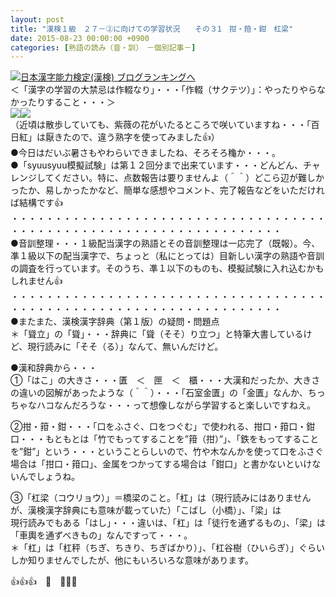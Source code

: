 ```yaml
---
layout: post
title: "漢検１級　２７－②に向けての学習状況　　その３1　拑・箝・鉗　杠梁"
date: 2015-08-23 00:00:00 +0900
categories: [熟語の読み（音・訓）　－個別記事－]
---
```


[![](/syuusyuu9701/assets/images/漢検１級-２７－②に向けての学習状況-その３1-拑・箝・鉗-杠梁-br_c_3028_1.gif)](http://blog.with2.net/link.php?1659096:3028 "日本漢字能力検定(漢検) ブログランキングへ")[日本漢字能力検定(漢検) ブログランキングへ](http://blog.with2.net/link.php?1659096:3028)  
＜「漢字の学習の大禁忌は作輟なり」・・・「作輟（サクテツ）」：やったりやらなかったりすること・・・＞  
![](/syuusyuu9701/assets/images/漢検１級-２７－②に向けての学習状況-その３1-拑・箝・鉗-杠梁-ed4bf635361dec067cf1e0a61ad5ff7b.jpg)![](/syuusyuu9701/assets/images/漢検１級-２７－②に向けての学習状況-その３1-拑・箝・鉗-杠梁-087ea2814bab5ba93dd00eb3d45c84ad.jpg)  
（近頃は散歩していても、紫薇の花がいたるところで咲いていますね・・・「百日紅」は厭きたので、違う熟字を使ってみました👍）  
●今日はだいぶ暑さもやわらいできましたね、そろそろ龝か・・・。  
●「syuusyuu模擬試験」は第１２回分まで出来ています・・・どんどん、チャレンジしてください。特に、点数報告は要りませんよ（＾＾）どこら辺が難しかったか、易しかったかなど、簡単な感想やコメント、完了報告などをいただければ結構です👍  
・・・・・・・・・・・・・・・・・・・・・・・・・・・・・・・・・・・・・・・・・・・・・・・・・・・・・・・・・・・・・・・・・・・  
●音訓整理・・・１級配当漢字の熟語とその音訓整理は一応完了（既報）。今、凖１級以下の配当漢字で、ちょっと（私にとっては）目新しい漢字の熟語や音訓の調査を行っています。そのうち、凖１以下のものも、模擬試験に入れ込むかもしれません👍  
・・・・・・・・・・・・・・・・・・・・・・・・・・・・・・・・・・・・・・・・・・・・・・・・・・・・・・・・・・・・・・・・・・・  
●またまた、漢検漢字辞典（第１版）の疑問・問題点  
＊「聳立」の「聳」・・・辞典に「聳（そそ）り立つ」と特筆大書しているけど、現行読みに「そそ（る）」なんて、無いんだけど。  
  
●漢和辞典から・・・  
①「はこ」の大きさ・・・匱　＜　匣　＜　櫃・・・大漢和だったか、大きさの違いの図解があったような（＾＾）・・・「石室金匱」の「金匱」なんか、ちっちゃなハコなんだろうな・・・って想像しながら学習すると楽しいですねえ。  
  
②拑・箝・鉗・・・「口をふさぐ、口をつぐむ」で使われる、拑口・箝口・鉗口・・・もともとは「竹でもってすることを”箝（拑）”」、「鉄をもってすることを”鉗”」という・・・ということらしいので、竹や木なんかを使って口をふさぐ場合は「拑口・箝口」、金属をつかってする場合は「鉗口」と書かないといけないんでしょうね。  
  
③「杠梁（コウリョウ）」＝橋梁のこと。「杠」は（現行読みにはありませんが、漢検漢字辞典にも意味が載っていた）「こばし（小橋）」、「梁」は  
現行読みでもある「はし」・・・違いは、「杠」は「徒行を通ずるもの」、「梁」は「車輿を通ずべきもの」なんですって・・・。  
＊「杠」は「杠秤（ちぎ、ちきり、ちぎばかり）」、「杠谷樹（ひいらぎ）」ぐらいしか知りませんでしたが、他にもいろいろな意味があります。  
  
👍👍👍　🐑　👋👋👋  